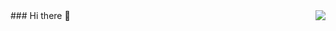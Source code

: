 <img align="right" src="https://github-readme-stats.vercel.app/api?username=lyd11250&show_icons=true&icon_color=CE1D2D&text_color=718096&bg_color=ffffff&hide_title=true" />
### Hi there 👋

<!--
**lyd11250/lyd11250** is a ✨ _special_ ✨ repository because its `README.md` (this file) appears on your GitHub profile.

Here are some ideas to get you started:

- 🔭 I’m currently working on ...
- 🌱 I’m currently learning ...
- 👯 I’m looking to collaborate on ...
- 🤔 I’m looking for help with ...
- 💬 Ask me about ...
- 📫 How to reach me: ...
- 😄 Pronouns: ...
- ⚡ Fun fact: ...
-->
